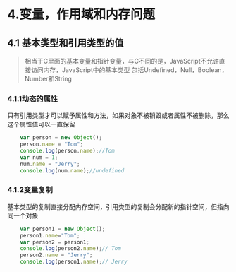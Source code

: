 # 4.变量，作用域和内存问题

## 4.1 基本类型和引用类型的值

> 相当于C里面的基本变量和指针变量，与C不同的是，JavaScript不允许直接访问内存，JavaScript中的基本类型 包括Undefined，Null，Boolean，Number和String

### 4.1.1动态的属性

只有引用类型才可以赋予属性和方法，如果对象不被销毁或者属性不被删除，那么这个属性值可以一直保留

```javascript
    var person = new Object();
    person.name = "Tom";
    console.log(person.name);//Tom
    var num = 1;
    num.name = "Jerry";
    console.log(num.name);//undefined
```

### 4.1.2变量复制

基本类型的复制直接分配内存空间，引用类型的复制会分配新的指针空间，但指向同一个对象

```javascript
    var person1 = new Object();
    person1.name="Tom";
    var person2 = person1;
    console.log(person2.name);// Tom
    person2.name = "Jerry";
    console.log(person1.name);// Jerry
```

